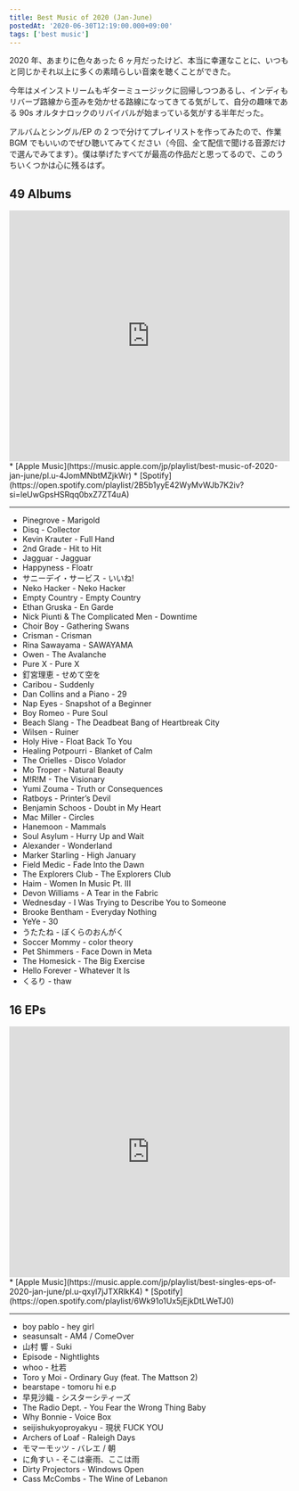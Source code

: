 ```yaml
---
title: Best Music of 2020 (Jan-June)
postedAt: '2020-06-30T12:19:00.000+09:00'
tags: ['best music']
---
```


2020 年、あまりに色々あった 6 ヶ月だったけど、本当に幸運なことに、いつもと同じかそれ以上に多くの素晴らしい音楽を聴くことができた。

今年はメインストリームもギターミュージックに回帰しつつあるし、インディもリバーブ路線から歪みを効かせる路線になってきてる気がして、自分の趣味である 90s オルタナロックのリバイバルが始まっている気がする半年だった。

アルバムとシングル/EP の 2 つで分けてプレイリストを作ってみたので、作業 BGM でもいいのでぜひ聴いてみてください（今回、全て配信で聞ける音源だけで選んでみてます）。僕は挙げたすべてが最高の作品だと思ってるので、このうちいくつかは心に残るはず。

## 49 Albums

<iframe allow="autoplay *; encrypted-media *;" frameborder="0" height="450" style="width:100%;max-width:660px;overflow:hidden;background:transparent;" sandbox="allow-forms allow-popups allow-same-origin allow-scripts allow-storage-access-by-user-activation allow-top-navigation-by-user-activation" src="https://embed.music.apple.com/jp/playlist/best-music-of-2020-jan-june/pl.u-4JomMNbtMZjkWr?app=music&amp;at=1000lR8X"></iframe> 
* [Apple Music](https://music.apple.com/jp/playlist/best-music-of-2020-jan-june/pl.u-4JomMNbtMZjkWr)
* [Spotify](https://open.spotify.com/playlist/2B5b1yyE42WyMvWJb7K2iv?si=leUwGpsHSRqq0bxZ7ZT4uA)

---

- Pinegrove - Marigold
- Disq - Collector
- Kevin Krauter - Full Hand
- 2nd Grade - Hit to Hit
- Jagguar - Jagguar
- Happyness - Floatr
- サニーデイ・サービス - いいね!
- Neko Hacker - Neko Hacker
- Empty Country - Empty Country
- Ethan Gruska - En Garde
- Nick Piunti & The Complicated Men - Downtime
- Choir Boy - Gathering Swans
- Crisman - Crisman
- Rina Sawayama - SAWAYAMA
- Owen - The Avalanche
- Pure X - Pure X
- 釘宮理恵 - せめて空を
- Caribou - Suddenly
- Dan Collins and a Piano - 29
- Nap Eyes - Snapshot of a Beginner
- Boy Romeo - Pure Soul
- Beach Slang - The Deadbeat Bang of Heartbreak City
- Wilsen - Ruiner
- Holy Hive - Float Back To You
- Healing Potpourri - Blanket of Calm
- The Orielles - Disco Volador
- Mo Troper - Natural Beauty
- M!R!M - The Visionary
- Yumi Zouma - Truth or Consequences
- Ratboys - Printer’s Devil
- Benjamin Schoos - Doubt in My Heart
- Mac Miller - Circles
- Hanemoon - Mammals
- Soul Asylum - Hurry Up and Wait
- Alexander - Wonderland
- Marker Starling - High January
- Field Medic - Fade Into the Dawn
- The Explorers Club - The Explorers Club
- Haim - Women In Music Pt. III
- Devon Williams - A Tear in the Fabric
- Wednesday - I Was Trying to Describe You to Someone
- Brooke Bentham - Everyday Nothing
- YeYe - 30
- うたたね - ぼくらのおんがく
- Soccer Mommy - color theory
- Pet Shimmers - Face Down in Meta
- The Homesick - The Big Exercise
- Hello Forever - Whatever It Is
- くるり - thaw

## 16 EPs

<iframe allow="autoplay *; encrypted-media *;" frameborder="0" height="450" style="width:100%;max-width:660px;overflow:hidden;background:transparent;" sandbox="allow-forms allow-popups allow-same-origin allow-scripts allow-storage-access-by-user-activation allow-top-navigation-by-user-activation" src="https://embed.music.apple.com/jp/playlist/best-singles-eps-of-2020-jan-june/pl.u-qxyl7jJTXRlkK4?app=music&amp;at=1000lR8X"></iframe> 
* [Apple Music](https://music.apple.com/jp/playlist/best-singles-eps-of-2020-jan-june/pl.u-qxyl7jJTXRlkK4)
* [Spotify](https://open.spotify.com/playlist/6Wk91o1Ux5jEjkDtLWeTJ0)

---

- boy pablo - hey girl
- seasunsalt - AM4 / ComeOver
- 山村 響 - Suki
- Episode - Nightlights
- whoo - 杜若
- Toro y Moi - Ordinary Guy (feat. The Mattson 2)
- bearstape - tomoru hi e.p
- 早見沙織 - シスターシティーズ
- The Radio Dept. - You Fear the Wrong Thing Baby
- Why Bonnie - Voice Box
- seijishukyoproyakyu - 現状 FUCK YOU
- Archers of Loaf - Raleigh Days
- モマーモッツ - バレエ / 朝
- に角すい - そこは豪雨、ここは雨
- Dirty Projectors - Windows Open
- Cass McCombs - The Wine of Lebanon
